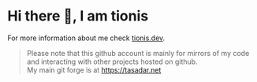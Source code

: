 # Hi there 👋, I am tionis
For more information about me check [tionis.dev](https://tionis.dev).
> Please note that this github account is mainly for mirrors of my code and interacting with other projects hosted on github.  
> My main git forge is at https://tasadar.net

